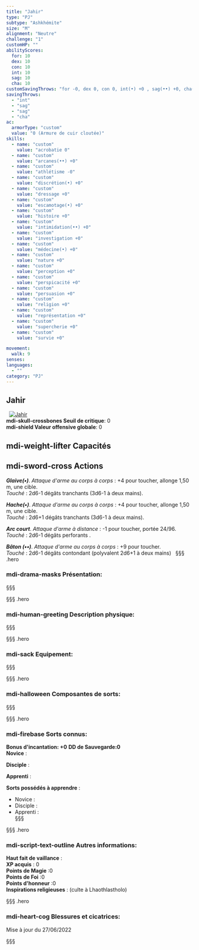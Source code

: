 ```yaml
---
title: "Jahir"
type: "PJ"
subtype: "Ashkhémite"
size: "M"
alignment: "Neutre"
challenge: "1"
customHP: ""
abilityScores:
  for: 10
  dex: 10
  con: 10
  int: 10
  sag: 10
  cha: 10
customSavingThrows: "for -0, dex 0, con 0, int(•) +0 , sag(••) +0, cha(•) +0 "
savingThrows:
  - "int"
  - "sag"
  - "sag"
  - "cha"
ac:
  armorType: "custom"
  value: "0 (Armure de cuir cloutée)"
skills:
  - name: "custom"
    value: "acrobatie 0"
  - name: "custom"
    value: "arcanes(••) +0"
  - name: "custom"
    value: "athlétisme -0"
  - name: "custom"
    value: "discrétion(•) +0"
  - name: "custom"
    value: "dressage +0"
  - name: "custom"
    value: "escamotage(•) +0"
  - name: "custom"
    value: "histoire +0"
  - name: "custom"
    value: "intimidation(••) +0"
  - name: "custom"
    value: "investigation +0"
  - name: "custom"
    value: "médecine(•) +0"
  - name: "custom"
    value: "nature +0"
  - name: "custom"
    value: "perception +0"
  - name: "custom"
    value: "perspicacité +0"
  - name: "custom"
    value: "persuasion +0"
  - name: "custom"
    value: "religion +0"
  - name: "custom"
    value: "représentation +0"
  - name: "custom"
    value: "supercherie +0"
  - name: "custom"
    value: "survie +0"

movement:
  walk: 9
senses:
languages:
  - ""
category: "PJ"
---
```

## Jahir
&nbsp;
[![Jahir](https://www.douaratil.fr/illustrations/pj/jahirm.png)](https://www.douaratil.fr/illustrations/pj/jahir.jpg)  
**<v-icon>mdi-skull-crossbones</v-icon> Seuil de critique**: 0      
**<v-icon>mdi-shield</v-icon> Valeur offensive globale**: 0    
## <v-icon>mdi-weight-lifter</v-icon> Capacités


## <v-icon>mdi-sword-cross</v-icon> Actions

_**Glaive(•)**_. _Attaque d'arme au corps à corps_ : +4 pour toucher, allonge 1,50 m, une cible.  
_Touché_ : 2d6-1 dégâts tranchants (3d6-1 à deux mains).

_**Hache(•)**_. _Attaque d'arme au corps à corps_ : +4 pour toucher, allonge 1,50 m, une cible.  
_Touché_ : 2d6+1 dégâts tranchants (3d6-1 à deux mains).  

_**Arc court**_. _Attaque d'arme à distance_ : -1 pour toucher, portée 24/96.  
_Touché_ : 2d6-1 dégâts perforants .


_**Bâton (••)**_. _Attaque d'arme au corps à corps_ : +9 pour toucher.  
_Touché_ : 2d6-1 dégâts contondant (polyvalent 2d6+1 à deux mains)
&nbsp;
§§§ .hero
###  <v-icon>mdi-drama-masks</v-icon> Présentation:  
§§§

§§§ .hero
###  <v-icon>mdi-human-greeting</v-icon> Description physique:  

§§§

§§§ .hero
### <v-icon>mdi-sack</v-icon>  Equipement:  

§§§

§§§ .hero
### <v-icon>mdi-halloween</v-icon> Composantes de sorts:  




§§§

§§§ .hero
### <v-icon>mdi-firebase</v-icon> Sorts connus:  
**Bonus d'incantation: +0**
**DD de Sauvegarde:0**  
**Novice** :

**Disciple** :  


**Apprenti** :  


**Sorts possédés à apprendre** :

- Novice :   
- Disciple :   
- Apprenti :     
§§§


§§§ .hero
### <v-icon>mdi-script-text-outline</v-icon> Autres informations:  
**Haut fait de vaillance** :  
**XP acquis** : 0  
**Points de Magie** :0   
**Points de Foi** :0      
**Points d'honneur** :0            
**Inspirations religieuses** : (culte à Lhaothlastholo)    


§§§ .hero
### <v-icon>mdi-heart-cog</v-icon> Blessures et cicatrices:  

Mise à jour du 27/06/2022

§§§
